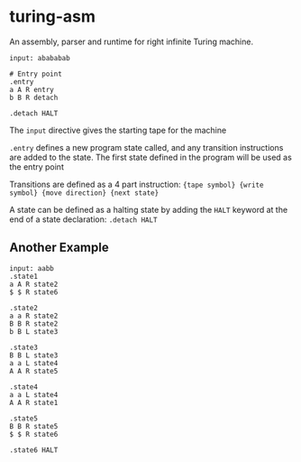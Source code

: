 # turing-asm
An assembly, parser and runtime for right infinite Turing machine.

```
input: abababab

# Entry point
.entry
a A R entry
b B R detach

.detach HALT
```

The `input` directive gives the starting tape for the machine

`.entry` defines a new program state called, and any transition instructions are added to the state. The first state defined in the program will be used as the entry point

Transitions are defined as a 4 part instruction:
`{tape symbol} {write symbol} {move direction} {next state}`

A state can be defined as a halting state by adding the `HALT` keyword at the end of a state declaration: `.detach HALT`

## Another Example
```
input: aabb
.state1
a A R state2
$ $ R state6

.state2
a a R state2
B B R state2
b B L state3

.state3
B B L state3
a a L state4
A A R state5

.state4
a a L state4
A A R state1

.state5
B B R state5
$ $ R state6

.state6 HALT
```
